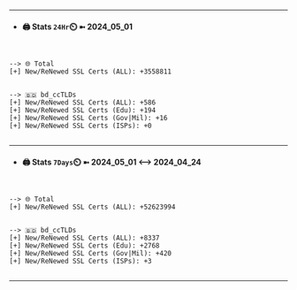 

---
- #### 🖨️ **Stats** `24Hr`⏲️ ➼ 2024_05_01
```console


--> 🌐 Total
[+] New/ReNewed SSL Certs (ALL): +3558811


--> 🇧🇩 bd_ccTLDs
[+] New/ReNewed SSL Certs (ALL): +586
[+] New/ReNewed SSL Certs (Edu): +194
[+] New/ReNewed SSL Certs (Gov|Mil): +16
[+] New/ReNewed SSL Certs (ISPs): +0


```

---
- #### 🖨️ **Stats** `7Days`⏲️ ➼ 2024_05_01 <--> 2024_04_24
```console


--> 🌐 Total
[+] New/ReNewed SSL Certs (ALL): +52623994


--> 🇧🇩 bd_ccTLDs
[+] New/ReNewed SSL Certs (ALL): +8337
[+] New/ReNewed SSL Certs (Edu): +2768
[+] New/ReNewed SSL Certs (Gov|Mil): +420
[+] New/ReNewed SSL Certs (ISPs): +3


```

---

